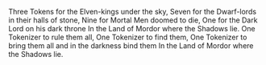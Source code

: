 Three Tokens for the Elven-kings under the sky,
Seven for the Dwarf-lords in their halls of stone,
Nine for Mortal Men doomed to die,
One for the Dark Lord on his dark throne
In the Land of Mordor where the Shadows lie.
One Tokenizer to rule them all, One Tokenizer to find them,
One Tokenizer to bring them all and in the darkness bind them
In the Land of Mordor where the Shadows lie.

 

